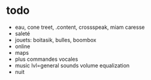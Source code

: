 # todo
- eau, cone treet, .content, crossspeak, miam caresse
- saleté
- jouets: boitasik, bulles, boombox
- online
- maps
- plus commandes vocales
- music lvl=general sounds volume equalization
- nuit